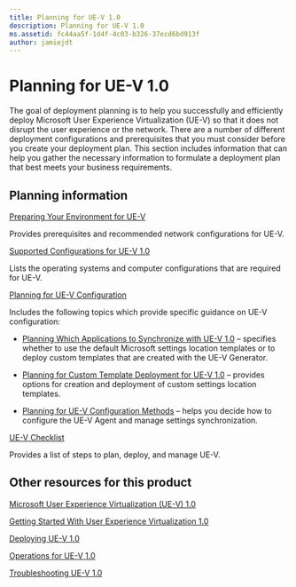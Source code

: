 ```yaml
---
title: Planning for UE-V 1.0
description: Planning for UE-V 1.0
ms.assetid: fc44aa5f-1d4f-4c03-b326-37ecd6bd913f
author: jamiejdt
---
```


# Planning for UE-V 1.0


The goal of deployment planning is to help you successfully and efficiently deploy Microsoft User Experience Virtualization (UE-V) so that it does not disrupt the user experience or the network. There are a number of different deployment configurations and prerequisites that you must consider before you create your deployment plan. This section includes information that can help you gather the necessary information to formulate a deployment plan that best meets your business requirements.

## Planning information


[Preparing Your Environment for UE-V](preparing-your-environment-for-ue-v.md)

Provides prerequisites and recommended network configurations for UE-V.

[Supported Configurations for UE-V 1.0](supported-configurations-for-ue-v-10.md)

Lists the operating systems and computer configurations that are required for UE-V.

[Planning for UE-V Configuration](planning-for-ue-v-configuration.md)

Includes the following topics which provide specific guidance on UE-V configuration:

-   [Planning Which Applications to Synchronize with UE-V 1.0](planning-which-applications-to-synchronize-with-ue-v-10.md) – specifies whether to use the default Microsoft settings location templates or to deploy custom templates that are created with the UE-V Generator.

-   [Planning for Custom Template Deployment for UE-V 1.0](planning-for-custom-template-deployment-for-ue-v-10.md) – provides options for creation and deployment of custom settings location templates.

-   [Planning for UE-V Configuration Methods](planning-for-ue-v-configuration-methods.md) – helps you decide how to configure the UE-V Agent and manage settings synchronization.

[UE-V Checklist](ue-v-checklist.md)

Provides a list of steps to plan, deploy, and manage UE-V.

## Other resources for this product


[Microsoft User Experience Virtualization (UE-V) 1.0](index.md)

[Getting Started With User Experience Virtualization 1.0](getting-started-with-user-experience-virtualization-10.md)

[Deploying UE-V 1.0](deploying-ue-v-10.md)

[Operations for UE-V 1.0](operations-for-ue-v-10.md)

[Troubleshooting UE-V 1.0](troubleshooting-ue-v-10.md)

 

 






